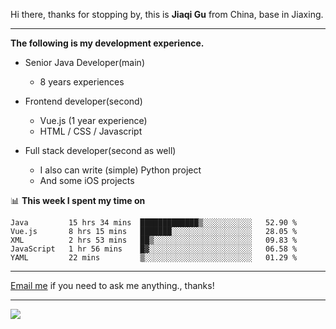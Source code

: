 Hi there, thanks for stopping by, this is **Jiaqi Gu** from China, base in Jiaxing.

---

**The following is my development experience.**

- Senior Java Developer(main)
  - 8 years experiences

- Frontend developer(second)
  - Vue.js (1 year experience)
  - HTML / CSS / Javascript
  
- Full stack developer(second as well)
  - I also can write (simple) Python project
  - And some iOS projects

📊 **This week I spent my time on**
<!--START_SECTION:waka-->
```text
Java         15 hrs 34 mins  █████████████▒░░░░░░░░░░░   52.90 % 
Vue.js       8 hrs 15 mins   ███████░░░░░░░░░░░░░░░░░░   28.05 % 
XML          2 hrs 53 mins   ██▒░░░░░░░░░░░░░░░░░░░░░░   09.83 % 
JavaScript   1 hr 56 mins    █▓░░░░░░░░░░░░░░░░░░░░░░░   06.58 % 
YAML         22 mins         ▒░░░░░░░░░░░░░░░░░░░░░░░░   01.29 % 
```
<!--END_SECTION:waka-->

---

[Email me](mailto:droidqw@gmail.com?subject=Hiring_from_GitHub) if you need to ask me anything., thanks!

---

![]( https://visitor-badge.glitch.me/badge?page_id=githubgujiaqi)

